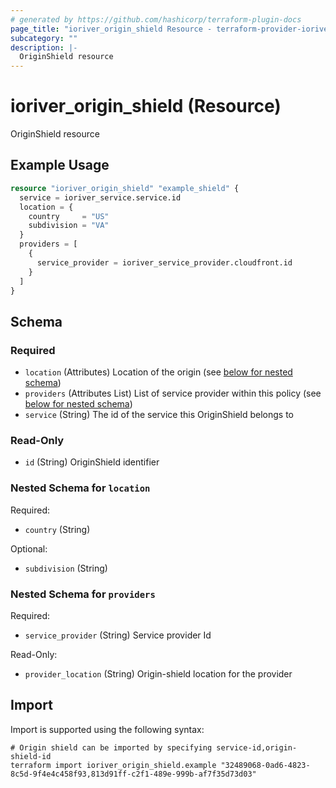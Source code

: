 ```yaml
---
# generated by https://github.com/hashicorp/terraform-plugin-docs
page_title: "ioriver_origin_shield Resource - terraform-provider-ioriver"
subcategory: ""
description: |-
  OriginShield resource
---
```


# ioriver_origin_shield (Resource)

OriginShield resource

## Example Usage

```terraform
resource "ioriver_origin_shield" "example_shield" {
  service = ioriver_service.service.id
  location = {
    country     = "US"
    subdivision = "VA"
  }
  providers = [
    {
      service_provider = ioriver_service_provider.cloudfront.id
    }
  ]
}
```

<!-- schema generated by tfplugindocs -->
## Schema

### Required

- `location` (Attributes) Location of the origin (see [below for nested schema](#nestedatt--location))
- `providers` (Attributes List) List of service provider within this policy (see [below for nested schema](#nestedatt--providers))
- `service` (String) The id of the service this OriginShield belongs to

### Read-Only

- `id` (String) OriginShield identifier

<a id="nestedatt--location"></a>
### Nested Schema for `location`

Required:

- `country` (String)

Optional:

- `subdivision` (String)


<a id="nestedatt--providers"></a>
### Nested Schema for `providers`

Required:

- `service_provider` (String) Service provider Id

Read-Only:

- `provider_location` (String) Origin-shield location for the provider

## Import

Import is supported using the following syntax:

```shell
# Origin shield can be imported by specifying service-id,origin-shield-id
terraform import ioriver_origin_shield.example "32489068-0ad6-4823-8c5d-9f4e4c458f93,813d91ff-c2f1-489e-999b-af7f35d73d03"
```
